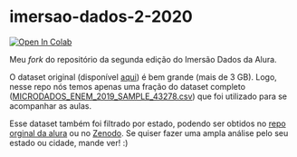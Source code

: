 # imersao-dados-2-2020

[![Open In Colab](https://colab.research.google.com/assets/colab-badge.svg)](https://colab.research.google.com/github/gavieira/imersao-dados-2-2020)


Meu *fork* do repositório da segunda edição do Imersão Dados da Alura.

O dataset original (disponível [aqui](http://inep.gov.br/microdados)) é bem grande (mais de 3 GB). Logo, nesse repo nós temos apenas uma fração do dataset completo ([MICRODADOS_ENEM_2019_SAMPLE_43278.csv](https://github.com/gavieira/imersao-dados-2-2020/blob/master/MICRODADOS_ENEM_2019_SAMPLE_43278.csv)) que foi utilizado para se acompanhar as aulas.

Esse dataset também foi filtrado por estado, podendo ser obtidos no [repo orginal da alura](https://github.com/alura-cursos/imersao-dados-2-2020/tree/master/por%20estado) ou no [Zenodo](https://zenodo.org/record/4131124). Se quiser fazer uma ampla análise pelo seu estado ou cidade, mande ver! :)
